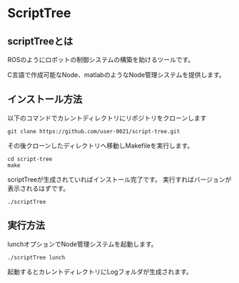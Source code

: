 # ScriptTree

## scriptTreeとは

ROSのようにロボットの制御システムの構築を助けるツールです。

C言語で作成可能なNode、matlabのようなNode管理システムを提供します。

## インストール方法

以下のコマンドでカレントディレクトリにリポジトリをクローンします

```
git clone https://github.com/user-0021/script-tree.git
```

その後クローンしたディレクトリへ移動しMakefileを実行します。

```
cd script-tree
make
```

scriptTreeが生成されていればインストール完了です。
実行すればバージョンが表示されるはずです。

```
./scriptTree
```

## 実行方法

lunchオプションでNode管理システムを起動します。

```
./scriptTree lunch
```

起動するとカレントディレクトリにLogフォルダが生成されます。

